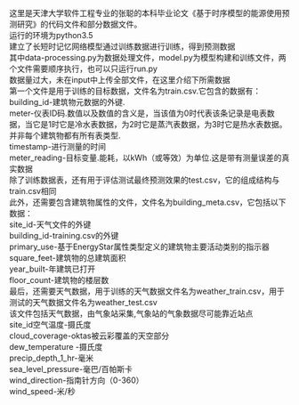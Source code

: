 这里是天津大学软件工程专业的张聪的本科毕业论文《基于时序模型的能源使用预测研究》的代码文件和部分数据文件。  
运行的环境为python3.5  
建立了长短时记忆网络模型通过训练数据进行训练，得到预测数据  
其中data-processing.py为数据处理文件，model.py为模型构建和训练文件，两个文件需要顺序执行，也可以只运行run.py  
数据量过大，未在input中上传全部文件，在这里介绍下所需数据  
第一个文件是用于训练的目标数据，文件名为train.csv.它包含的数据有：  
building_id-建筑物元数据的外键.  
meter-仪表ID码.数值以及数值的含义是，当该值为0时代表该条记录是电表数据，当它是1时它是冷水表数据，为2时它是蒸汽表数据，为3时它是热水表数据。并非每个建筑物都有所有表类型.  
timestamp-进行测量的时间  
meter_reading-目标变量.能耗，以kWh（或等效）为单位.这是带有测量误差的真实数据  
除了训练数据表，还有用于评估测试最终预测效果的test.csv，它的组成结构与train.csv相同  
此外，还需要包含建筑物属性的文件，文件名为building_meta.csv，它包括以下数据：  
site_id-天气文件的外键  
building_id-training.csv的外键  
primary_use-基于EnergyStar属性类型定义的建筑物主要活动类别的指示器  
square_feet-建筑物的总建筑面积  
year_built-年建筑已打开  
floor_count-建筑物的楼层数  
最后，还需要天气数据，用于训练的天气数据文件名为weather_train.csv，用于测试的天气数据文件名为weather_test.csv  
该文件包括天气数据，由气象站采集,气象站的气象数据尽可能靠近站点  
site_id空气温度-摄氏度  
cloud_coverage-oktas被云彩覆盖的天空部分  
dew_temperature -摄氏度  
precip_depth_1_hr-毫米  
sea_level_pressure-毫巴/百帕斯卡  
wind_direction-指南针方向（0-360）  
wind_speed-米/秒  
